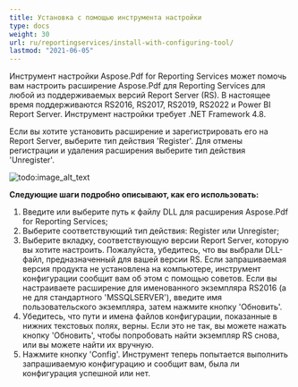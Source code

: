 ```yaml
---
title: Установка с помощью инструмента настройки
type: docs
weight: 30
url: ru/reportingservices/install-with-configuring-tool/
lastmod: "2021-06-05"
---
```


Инструмент настройки Aspose.Pdf for Reporting Services может помочь вам настроить расширение Aspose.Pdf для Reporting Services для любой из поддерживаемых версий Report Server (RS). В настоящее время поддерживаются RS2016, RS2017, RS2019, RS2022 и Power BI Report Server. Инструмент настройки требует .NET Framework 4.8.

Если вы хотите установить расширение и зарегистрировать его на Report Server, выберите тип действия 'Register'. Для отмены регистрации и удаления расширения выберите тип действия 'Unregister'.

![todo:image_alt_text](install-with-configuring-tool_1.png)

**Следующие шаги подробно описывают, как его использовать:**

1. Введите или выберите путь к файлу DLL для расширения Aspose.Pdf for Reporting Services;
1. Выберите соответствующий тип действия: Register или Unregister;
1. Выберите вкладку, соответствующую версии Report Server, которую вы хотите настроить. Пожалуйста, убедитесь, что вы выбрали DLL-файл, предназначенный для вашей версии RS. Если запрашиваемая версия продукта не установлена на компьютере, инструмент конфигурации сообщит вам об этом с помощью советов. Если вы настраиваете расширение для именованного экземпляра RS2016 (а не для стандартного 'MSSQLSERVER'), введите имя пользовательского экземпляра, затем нажмите кнопку 'Обновить'.  
1. Убедитесь, что пути и имена файлов конфигурации, показанные в нижних текстовых полях, верны. Если это не так, вы можете нажать кнопку 'Обновить', чтобы попробовать найти экземпляр RS снова, или вы можете найти их вручную.  
1. Нажмите кнопку 'Config'. Инструмент теперь попытается выполнить запрашиваемую конфигурацию и сообщит вам, была ли конфигурация успешной или нет.